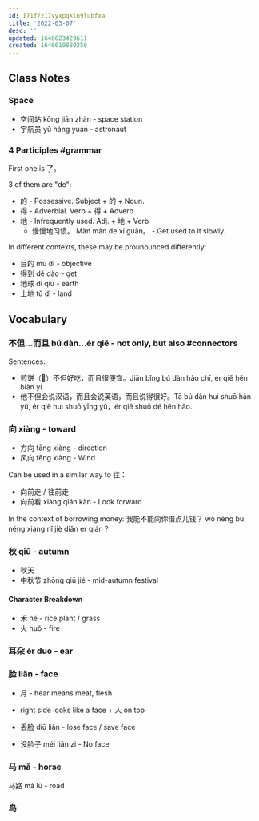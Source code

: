```yaml
---
id: i71f7z17vyxpqkln9lubfxa
title: '2022-03-07'
desc: ''
updated: 1646623429611
created: 1646619880250
---
```


## Class Notes

### Space

- 空间站 kōng jiān zhàn - space station
- 宇航员 yǔ háng yuán - astronaut

### 4 Participles #grammar

First one is 了。

3 of them are "de":
- 的 - Possessive. Subject + 的 + Noun.
- 得 - Adverbial.  Verb + 得 + Adverb
- 地 - Infrequently used.  Adj. + 地 + Verb
    - 慢慢地习惯。 Màn màn de xí guàn。 - Get used to it slowly.


In different contexts, these may be prounounced differently:
- 目的 mù dì - objective
- 得到 dé dào - get
- 地球 dì qiú - earth
- 土地 tǔ dì - land

## Vocabulary

### 不但...而且 bú dàn...ér qiě - not only, but also #connectors

Sentences:
- 煎饼（🥞）不但好吃，而且很便宜。Jiān bǐng bú dàn hào chī, ér qiě hěn biàn yí.
- 他不但会说汉语，而且会说英语，而且说得很好。Tā bú dàn huì shuō hàn yǔ, ér qiě huì shuō yīng yǔ，ér qiě shuō dé hěn hǎo.

### 向 xiàng - toward

- 方向 fāng xiàng - direction
- 风向 fēng xiàng - Wind

Can be used in a similar way to 往：
- 向前走 / 往前走
- 向前看 xiàng qián kàn - Look forward

In the context of borrowing money:
我能不能向你借点儿钱？ wǒ néng bu néng xiàng nǐ jiè diǎn er qián？

### 秋 qiū - autumn

- 秋天
- 中秋节 zhōng qiū jié - mid-autumn festival

#### Character Breakdown
- 禾 hé - rice plant / grass 
- 火 huǒ - fire 

### 耳朵 ěr duo - ear

### 脸 liǎn - face

- 月 - hear means meat, flesh
- right side looks like a face + 人 on top

- 丢脸 diū liǎn - lose face / save face
- 没脸子 méi liǎn zi - No face

### 马 mǎ - horse 

马路 mǎ lù - road


### 鸟 
